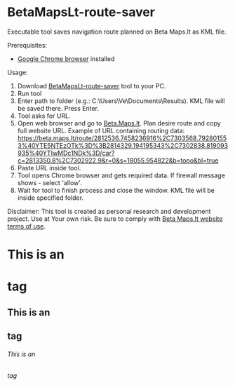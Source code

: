 # BetaMapsLt-route-saver
Executable tool saves navigation route planned on Beta Maps.lt as KML file. 

Prerequisites:
* [Google Chrome browser](https://www.google.com/chrome/?) installed

Usage:
1. Download [BetaMapsLt-route-saver](https://github.com/VePink/BetaMapsLt-route-saver/blob/main/dist/BetaMapsLt-route-saver.exe?) tool to your PC.
1. Run tool
1. Enter path to folder (e.g.: C:\Users\Ve\Documents\Results). KML file will be saved there. Press Enter.
1. Tool asks for URL. 
3. Open web browser and go to [Beta.Maps.lt](https://beta.maps.lt/). Plan desire route and copy full website URL. Example of URL containing routing data: https://beta.maps.lt/route/2812536.7458236916%2C7303568.792801553%40YTE5NTEzOTk%3D%3B2814329.194195343%2C7302838.819093935%40YTIwMDc1NDk%3D/car?c=2813350.8%2C7302922.9&r=0&s=18055.954822&b=topo&bl=true
1. Paste URL inside tool.
1. Tool opens Chrome browser and gets required data. If firewall message shows - select 'allow'.
2. Wait for tool to finish process and close the window. KML file will be inside specified folder.

Disclaimer:
This tool is created as personal research and development project. Use at Your own risk. Be sure to comply with [Beta Maps.lt website terms of use](https://beta.maps.lt/page/about?c=2813350.8%2C7302922.9&r=0&s=18055.954822&b=topo&bl=false).

# This is an <h1> tag
## This is an <h2> tag
###### This is an <h6> tag
